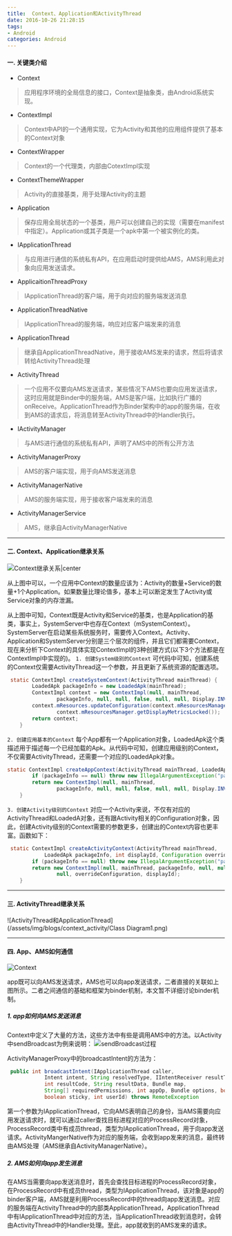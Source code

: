 ```yaml
---
title:  Context、Application和ActivityThread
date: 2016-10-26 21:28:15
tags:
- Android
categories: Android
---
```


#### 一. 关键类介绍
* Context
>应用程序环境的全局信息的接口，Context是抽象类，由Android系统实现。

* ContextImpl
> Context中API的一个通用实现，它为Activity和其他的应用组件提供了基本的Context对象

* ContextWrapper
> Context的一个代理类，内部由CotextImpl实现

* ContextThemeWrapper
> Activity的直接基类，用于处理Activity的主题

* Application
>  保存应用全局状态的一个基类，用户可以创建自己的实现（需要在manifest中指定）。Application或其子类是一个apk中第一个被实例化的类。

* IApplicationThread
> 与应用进行通信的系统私有API，在应用启动时提供给AMS，AMS利用此对象向应用发送请求。

* ApplicaitionThreadProxy
> IApplicationThread的客户端，用于向对应的服务端发送消息

* ApplicationThreadNative
 > IApplicationThread的服务端，响应对应客户端发来的消息

* ApplicationThread
> 继承自ApplicationThreadNative，用于接收AMS发来的请求，然后将请求转给ActivityThread处理

* ActivityThread
>一个应用不仅要向AMS发送请求，某些情况下AMS也要向应用发送请求，这时应用就是Binder中的服务端，AMS是客户端，比如执行广播的onReceive。ApplicationThread作为Binder架构中的app的服务端，在收到AMS的请求后，将消息转至ActivityThread中的Handler执行。

* IActivityManager
>与AMS进行通信的系统私有API，声明了AMS中的所有公开方法

* ActivityManagerProxy
> AMS的客户端实现，用于向AMS发送消息

* ActivityManagerNative
> AMS的服务端实现，用于接收客户端发来的消息

* ActivityManagerService
>AMS，继承自ActivityManagerNative

---
#### 二. Context、Application继承关系
![Context继承关系|center](/assets/img/blogs/context_activity/context.png)

从上图中可以，一个应用中Context的数量应该为：Activity的数量+Service的数量+1个Application。如果数量比理论值多，基本上可以断定发生了Activity或Service对象的内存泄漏。

从上图中可知，Context既是Activity和Service的基类，也是Application的基类，事实上，SystemServer中也存在Context（mSystemContext）。SystemServer在启动某些系统服务时，需要传入Context。Activity、Application和SystemServer分别是三个层次的组件，并且它们都需要Context，现在来分析下Context的具体实现ContextImpl的3种创建方式(以下3个方法都是在ContextImpl中实现的)。
`1. 创建System级别的Context`
可代码中可知，创建系统的Context仅需要ActivityThread这一个参数，并且更新了系统资源的配置选项。
```java
 static ContextImpl createSystemContext(ActivityThread mainThread) {
        LoadedApk packageInfo = new LoadedApk(mainThread);
        ContextImpl context = new ContextImpl(null, mainThread,
                packageInfo, null, null, false, null, null, Display.INVALID_DISPLAY);
        context.mResources.updateConfiguration(context.mResourcesManager.getConfiguration(),
                context.mResourcesManager.getDisplayMetricsLocked());
        return context;
    }
```

`2. 创建应用基本的Context`
每个App都有一个Application对象，LoadedApk这个类描述用于描述每一个已经加载的Apk。从代码中可知，创建应用级别的Context，不仅需要ActivityThread，还需要一个对应的LoadedApk对象。
```java
static ContextImpl createAppContext(ActivityThread mainThread, LoadedApk packageInfo) {
        if (packageInfo == null) throw new IllegalArgumentException("packageInfo");
        return new ContextImpl(null, mainThread,
                packageInfo, null, null, false, null, null, Display.INVALID_DISPLAY);
    }
```

`3. 创建Activity级别的Context`
对应一个Activity来说，不仅有对应的ActivityThread和LoadedA对象，还有跟Activity相关的Configuration对象，因此，创建Activity级别的Context需要的参数更多，创建出的Context内容也更丰富。函数如下：
```java
 static ContextImpl createActivityContext(ActivityThread mainThread,
            LoadedApk packageInfo, int displayId, Configuration overrideConfiguration) {
        if (packageInfo == null) throw new IllegalArgumentException("packageInfo");
        return new ContextImpl(null, mainThread, packageInfo, null, null, false,
                null, overrideConfiguration, displayId);
    }
```

---
#### 三. ActivityThread继承关系

![ActivityThread和ApplicationThread](/assets/img/blogs/context_activity/Class Diagram1.png)


---
#### 四. App、AMS如何通信
![Context](/assets/img/blogs/context_activity/context.png)


app既可以向AMS发送请求，AMS也可以向app发送请求，二者直接的关联如上图所示。二者之间通信的基础和框架为binder机制，本文暂不详细讨论binder机制。

##### 1. app如何向AMS发送消息
Context中定义了大量的方法，这些方法中有些是调用AMS中的方法。以Activity中sendBroadcast为例来说明：
![sendBroadcast过程](/assets/img/blogs/context_activity/sendBroadcast.png)

ActivityManagerProxy中的broadcastIntent的方法为：
```java
 public int broadcastIntent(IApplicationThread caller,
            Intent intent, String resolvedType, IIntentReceiver resultTo,
            int resultCode, String resultData, Bundle map,
            String[] requiredPermissions, int appOp, Bundle options, boolean serialized,
            boolean sticky, int userId) throws RemoteException
```
第一个参数为IApplicationThread，它向AMS表明自己的身份，当AMS需要向应用发送请求时，就可以通过caller查找目标进程对应的ProcessRecord对象，ProcessRecord类中有成员thread，类型为IApplicationThread，用于向app发送请求。ActivityMangerNative作为对应的服务端，会收到app发来的消息，最终转由AMS处理（AMS继承自ActivityManagerNative）。

##### 2. AMS如何向app发生消息
在AMS当需要向app发送消息时，首先会查找目标进程的ProcessRecord对象，在ProcessRecord中有成员thread，类型为IApplicationThread，该对象是app的binder客户端，AMS就是利用ProcessRecord中的thread向app发送消息。对应的服务端在ActivityThread中的内部类ApplicationThread，ApplicationThread中有IApplicationThread中对应的方法，当ApplicationThread收到消息时，会转由ActivityThread中的Handler处理。至此，app就收到的AMS发来的请求。
